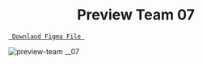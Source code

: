 <h1 align="center">Preview Team 07</h1>

<a align ="center" href="https://github.com/Dezenix/website-screens/blob/main/Team_Section/Team07/Team07.fig "> `  Downlaod Figma File  `</a>


![preview-team __07](https://github.com/Dezenix/website-screens/blob/main/Team_Section/Team07/Preview%20Team07.png)

